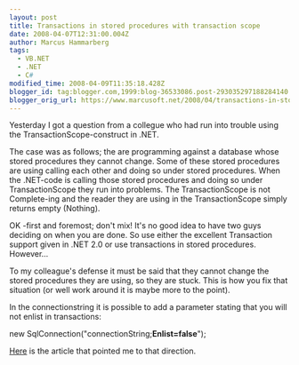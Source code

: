 ```yaml
---
layout: post
title: Transactions in stored procedures with transaction scope
date: 2008-04-07T12:31:00.004Z
author: Marcus Hammarberg
tags:
  - VB.NET
  - .NET
  - C#
modified_time: 2008-04-09T11:35:18.428Z
blogger_id: tag:blogger.com,1999:blog-36533086.post-293035297188284140
blogger_orig_url: https://www.marcusoft.net/2008/04/transactions-in-stored-procedures-with.html
---
```


Yesterday I got a question from a collegue who had run into trouble
using the TransactionScope-construct in .NET.

The case was as follows; the are programming against a database whose
stored procedures they cannot change. Some of these stored procedures
are using calling each other and doing so under stored procedures. When
the .NET-code is calling those stored procedures and doing so under
TransactionScope they run into problems. The TransactionScope is not
Complete-ing and the reader they are using in the TransactionScope
simply returns empty (Nothing).

OK -first and foremost; don't mix! It's no good idea to have two guys
deciding on when you are done. So use either the excellent Transaction
support given in .NET 2.0 or use transactions in stored procedures.
However...

To my colleague's defense it must be said that they cannot change the
stored procedures they are using, so they are stuck. This is how you fix
that situation (or well work around it is maybe more to the point).

In the connectionstring it is possible to add a parameter stating that
you will not enlist in transactions:

new
SqlConnection("connectionString;**Enlist=false**");

[Here](http://blogs.msdn.com/florinlazar/archive/2005/09/29/475546.aspx)
is the article that pointed me to that direction.
